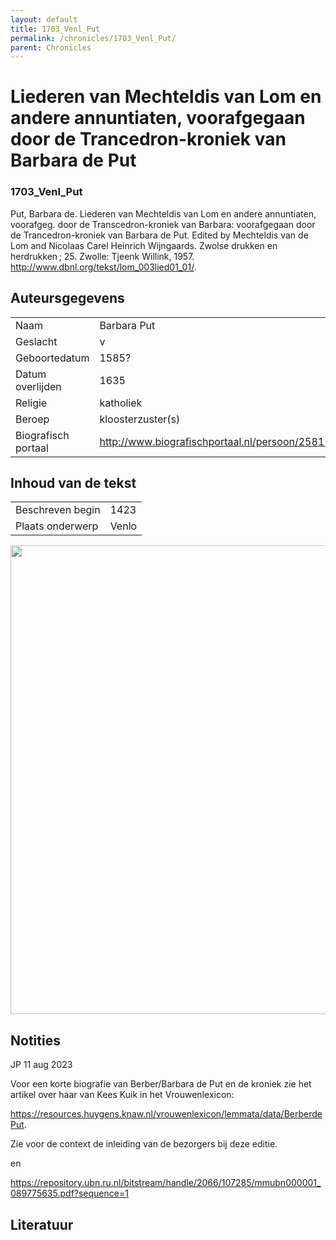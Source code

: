 ```yaml
---
layout: default
title: 1703_Venl_Put
permalink: /chronicles/1703_Venl_Put/
parent: Chronicles
--- 
```



# Liederen van Mechteldis van Lom en andere annuntiaten, voorafgegaan door de Trancedron-kroniek van Barbara de Put 

### 1703_Venl_Put 

Put, Barbara de. Liederen van Mechteldis van Lom en andere annuntiaten, voorafgeg. door de Transcedron-kroniek van Barbara: voorafgegaan door de Trancedron-kroniek van Barbara de Put. Edited by Mechteldis van de Lom and Nicolaas Carel Heinrich Wijngaards. Zwolse drukken en herdrukken ; 25. Zwolle: Tjeenk Willink, 1957. http://www.dbnl.org/tekst/lom_003lied01_01/. 

## Auteursgegevens 

| | | 
| --------------- | --------------- | 
| Naam | Barbara Put | 
| Geslacht | v | 
| Geboortedatum | 1585? | 
| Datum overlijden | 1635 | 
| Religie | katholiek | 
| Beroep | kloosterzuster(s) | 
| Biografisch portaal | http://www.biografischportaal.nl/persoon/25817089 | 

## Inhoud van de tekst 

| | | 
| --------------- | --------------- | 
| Beschreven begin | 1423 | 
| Plaats onderwerp | Venlo | 

[<img src="..\..\barplots_chronicles\1703_Venl_Put.jpg" width="750"/>](..\..\barplots_chronicles\1703_Venl_Put.jpg) 

## Notities 

JP 11 aug 2023

Voor een korte biografie van Berber/Barbara de Put en de kroniek zie het
artikel over haar van Kees Kuik in het Vrouwenlexicon:

<https://resources.huygens.knaw.nl/vrouwenlexicon/lemmata/data/BerberdePut>.

Zie voor de context de inleiding van de bezorgers bij deze editie.

en

<https://repository.ubn.ru.nl/bitstream/handle/2066/107285/mmubn000001_089775635.pdf?sequence=1>



## Literatuur 

